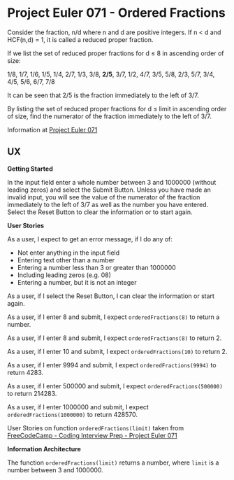# Project Euler 071 - Ordered Fractions

Consider the fraction, n/d where n and d are positive integers.  If n &lt; d and HCF(n,d) = 1, it is called a reduced proper fraction.

If we list the set of reduced proper fractions for d &le; 8 in ascending order of size:

1/8, 1/7, 1/6, 1/5, 1/4, 2/7, 1/3, 3/8, **2/5**, 3/7, 1/2, 4/7, 3/5, 5/8, 2/3, 5/7, 3/4, 4/5, 5/6, 6/7, 7/8

It can be seen that 2/5 is the fraction immediately to the left of 3/7.

By listing the set of reduced proper fractions for d &le; limit in ascending order of size, find the numerator of the fraction immediately to the left of 3/7.

Information at [Project Euler 071](https://projecteuler.net/problem=71)

## UX

**Getting Started**

In the input field enter a whole number between 3 and 1000000 (without leading zeros) and select the Submit Button.  Unless you have made an invalid input, you will see the value of the numerator of the fraction immediately to the left of 3/7 as well as the number you have entered.  Select the Reset Button to clear the information or to start again.

**User Stories**

As a user, I expect to get an error message, if I do any of:

- Not enter anything in the input field
- Entering text other than a number
- Entering a number less than 3 or greater than 1000000
- Including leading zeros (e.g. 08)
- Entering a number, but it is not an integer

As a user, if I select the Reset Button, I can clear the information or start again.

As a user, if I enter 8 and submit, I expect `orderedFractions(8)` to return a number.

As a user, if I enter 8 and submit, I expect `orderedFractions(8)` to return 2.

As a user, if I enter 10 and submit, I expect `orderedFractions(10)` to return 2.

As a user, if I enter 9994 and submit, I expect `orderedFractions(9994)` to return 4283.

As a user, if I enter 500000 and submit, I expect `orderedFractions(500000)` to return 214283.

As a user, if I enter 1000000 and submit, I expect `orderedFractions(1000000)` to return 428570.

User Stories on function `orderedFractions(limit)` taken from [FreeCodeCamp - Coding Interview Prep - Project Euler 071](https://www.freecodecamp.org/learn/coding-interview-prep/project-euler/problem-71-ordered-fractions)

**Information Architecture**

The function `orderedFractions(limit)` returns a number, where `limit` is a number between 3 and 1000000.

